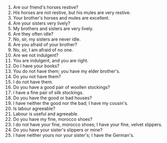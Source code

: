 1. Are our friend's horses restive?
2. His horses are not restive, but his mules are very restive.
3. Your brother's horses and mules are excellent.
4. Are your sisters very lively?
5. My brothers and sisters are very lively.
6. Are they often idle?
7. No, sir, my sisters are never idle.
8. Are you afraid of your brother?
9. No, sir, I am afraid of no one.
10. Are we not indulgent?
11. You are indulgent, and you are right.
12. Do I have your books?
13. You do not have them; you have my elder brother's.
14. Do you not have them?
15. I do not have them.
16. Do you have a good pair of woollen stockings?
17. I have a fine pair of silk stockings.
18. Do you have the good or bad houses?
19. I have neither the good nor the bad; I have my cousin's.
20. Is labour agreeable?
21. Labour is useful and agreeable.
22. Do you have my fine, morocco shoes?
23. I do not have your fine, morocco shoes; I have your fine, velvet slippers.
24. Do you have your sister's slippers or mine?
25. I have neither yours nor your sister's; I have the German's.
